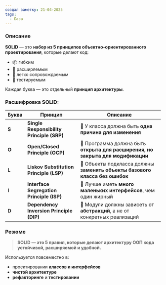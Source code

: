 ```yaml
---
создал заметку: 21-04-2025
tags:
  - База
---
```

### Описание
**SOLID** — это **набор из 5 принципов объектно-ориентированного проектирования**, которые делают код:
- 📦 гибким
- 🔁 расширяемым
- 🧼 легко сопровождаемым
- 🧪 тестируемым

Каждая буква — это отдельный **принцип архитектуры**.
### Расшифровка SOLID:
| Буква | Принцип                                   | Описание                                                                        |
| ----- | ----------------------------------------- | ------------------------------------------------------------------------------- |
| **S** | **Single Responsibility Principle (SRP)** | 📌 У класса должна быть **одна причина для изменения**                          |
| **O** | **Open/Closed Principle (OCP)**           | 📌 Программа должна быть **открыта для расширения, но закрыта для модификации** |
| **L** | **Liskov Substitution Principle (LSP)**   | 📌 Объекты подкласса должны **заменять объекты базового класса без ошибок**     |
| **I** | **Interface Segregation Principle (ISP)** | 📌 Лучше иметь **много маленьких интерфейсов**, чем один жирный                 |
| **D** | **Dependency Inversion Principle (DIP)**  | 📌 Модули должны зависеть от **абстракций**, а не от конкретных реализаций      |
### Резюме
> **SOLID — это 5 правил, которые делают архитектуру ООП кода устойчивой, расширяемой и удобной.**

Используется повсеместно в:
- проектировании **классов и интерфейсов**
- **чистой архитектуре**
- **рефакторинге** и **тестировании**
